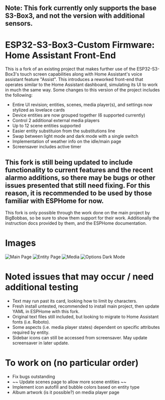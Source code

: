 ## Note: This fork currently only supports the base S3-Box3, and not the version with additional sensors.
# ESP32-S3-Box3-Custom Firmware: Home Assistant Front-End
This is a fork of an existing project that makes further use of the ESP32-S3-Box3's touch screen capabilities along with Home Assistant's voice assistant feature "Assist". This introduces a reworked front-end that operates similar to the Home Assistant dashboard, simulating its UI to work in much the same way. Some changes to this version of the project includes the following:
- Entire UI revision; entities, scenes, media player(s), and settings now stylized as lovelace cards
- Device entities are now grouped together (6 supported currently)
- Control 2 additional external media players
- Up to 12 scene entities supported
- Easier entity substituion from the substitutions line
- Swap between light mode and dark mode with a single switch
- Implementation of weather info on the idle/main page
- Screensaver includes active timer

## This fork is still being updated to include functionality to current features and the recent alarmo additions, so there may be bugs or other issues presented that still need fixing. For this reason, it is recommended to be used by those familiar with ESPHome for now.
This fork is only possible through the work done on the main project by BigBobbas, so be sure to show them support for their work. Additionally the instruction docs provided by them, and the ESPHome documentation.

# Images
![Main Page](https://github.com/user-attachments/assets/45ae11e5-aad6-48d8-98ca-38a261c0577b)
![Entity Page](https://github.com/user-attachments/assets/0e3c7a94-2988-49ed-ab6b-b92dcf1a5c61)
![Media](https://github.com/user-attachments/assets/3360aac5-af1b-469c-98a9-337fed76da80)
![Options   Dark Mode](https://github.com/user-attachments/assets/64fda766-1668-4639-be36-81b0d2e2cfe0)

# Noted issues that may occur / need additional testing
- Text may run past its card, looking how to limit by characters.
- Fresh install untested, recommended to install main project, then update YAML in ESPHome with this fork.
- Original text files still included, but looking to migrate to Home Assistant fonts (i.e. Roboto).
- Some aspects (i.e. media player states) dependent on specific attributes required by entity.
- Sidebar icons can still be accessed from screensaver. May update screensaver in later update.

# To work on (no particular order)
- Fix bugs outstanding
- ~~ Update scenes page to allow more scene entities ~~
- Implement icon autofill and bubble colors based on entity type
- Album artwork (is it possible?) on media player page

